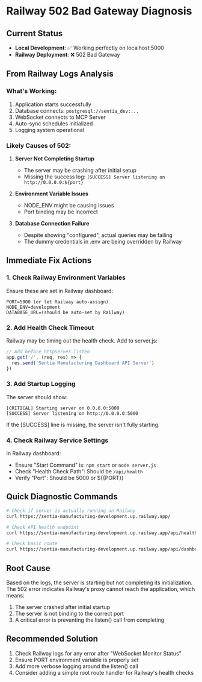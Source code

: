 # Railway 502 Bad Gateway Diagnosis

## Current Status

- **Local Development**: ✅ Working perfectly on localhost:5000
- **Railway Deployment**: ❌ 502 Bad Gateway

## From Railway Logs Analysis

### What's Working:

1. Application starts successfully
2. Database connects: `postgresql://sentia_dev:...`
3. WebSocket connects to MCP Server
4. Auto-sync schedules initialized
5. Logging system operational

### Likely Causes of 502:

1. **Server Not Completing Startup**
   - The server may be crashing after initial setup
   - Missing the success log: `[SUCCESS] Server listening on http://0.0.0.0:${port}`

2. **Environment Variable Issues**
   - NODE_ENV might be causing issues
   - Port binding may be incorrect

3. **Database Connection Failure**
   - Despite showing "configured", actual queries may be failing
   - The dummy credentials in .env are being overridden by Railway

## Immediate Fix Actions

### 1. Check Railway Environment Variables

Ensure these are set in Railway dashboard:

```
PORT=5000 (or let Railway auto-assign)
NODE_ENV=development
DATABASE_URL=(should be auto-set by Railway)
```

### 2. Add Health Check Timeout

Railway may be timing out the health check. Add to server.js:

```javascript
// Add before httpServer.listen
app.get('/', (req, res) => {
  res.send('Sentia Manufacturing Dashboard API Server')
})
```

### 3. Add Startup Logging

The server should show:

```
[CRITICAL] Starting server on 0.0.0.0:5000
[SUCCESS] Server listening on http://0.0.0.0:5000
```

If the [SUCCESS] line is missing, the server isn't fully starting.

### 4. Check Railway Service Settings

In Railway dashboard:

- Ensure "Start Command" is: `npm start` or `node server.js`
- Check "Health Check Path": Should be `/api/health`
- Verify "Port": Should be 5000 or ${{PORT}}

## Quick Diagnostic Commands

```bash
# Check if server is actually running on Railway
curl https://sentia-manufacturing-development.up.railway.app/

# Check API health endpoint
curl https://sentia-manufacturing-development.up.railway.app/api/health

# Check basic route
curl https://sentia-manufacturing-development.up.railway.app/api/dashboard/overview
```

## Root Cause

Based on the logs, the server is starting but not completing its initialization. The 502 error indicates Railway's proxy cannot reach the application, which means:

1. The server crashed after initial startup
2. The server is not binding to the correct port
3. A critical error is preventing the listen() call from completing

## Recommended Solution

1. Check Railway logs for any error after "WebSocket Monitor Status"
2. Ensure PORT environment variable is properly set
3. Add more verbose logging around the listen() call
4. Consider adding a simple root route handler for Railway's health checks
